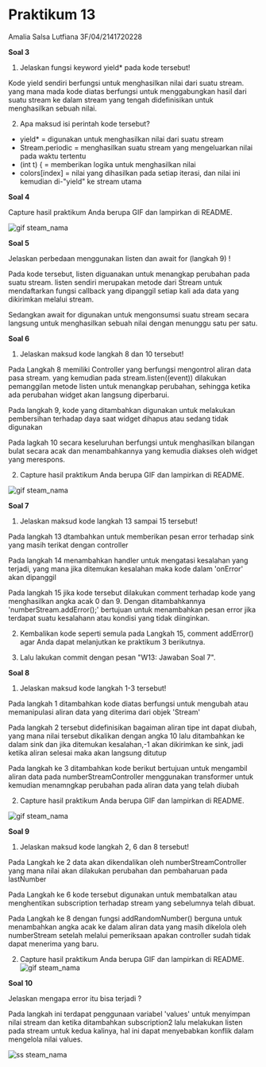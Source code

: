 # Praktikum 13

Amalia Salsa Lutfiana
3F/04/2141720228

**Soal 3**

1. Jelaskan fungsi keyword yield* pada kode tersebut!

Kode yield sendiri berfungsi untuk menghasilkan nilai dari suatu stream. yang mana mada kode diatas berfungsi untuk menggabungkan hasil dari suatu stream ke dalam stream yang tengah didefinisikan untuk menghasilkan sebuah nilai.

2. Apa maksud isi perintah kode tersebut?

- yield* = digunakan untuk menghasilkan nilai dari suatu stream
- Stream.periodic = menghasilkan suatu stream yang mengeluarkan nilai pada waktu tertentu
- (int t) { = memberikan logika untuk menghasilkan nilai
- colors[index] = nilai yang dihasilkan pada setiap iterasi, dan nilai ini kemudian di-"yield" ke stream utama


**Soal 4**

Capture hasil praktikum Anda berupa GIF dan lampirkan di README.

![gif steam_nama](images/soal4.gif)


**Soal 5**

Jelaskan perbedaan menggunakan listen dan await for (langkah 9) !

Pada kode tersebut, listen diguanakan untuk menangkap perubahan pada suatu stream. listen sendiri merupakan metode dari Stream untuk mendaftarkan fungsi callback yang dipanggil setiap kali ada data yang dikirimkan melalui stream.

Sedangkan await for digunakan untuk mengonsumsi suatu stream secara langsung untuk menghasilkan sebuah nilai dengan menunggu satu per satu.


**Soal 6**
1. Jelaskan maksud kode langkah 8 dan 10 tersebut!

Pada Langkah 8 memiliki Controller yang berfungsi mengontrol aliran data pasa stream. yang  kemudian pada stream.listen((event)) dilakukan pemanggilan metode listen untuk menangkap perubahan, sehingga ketika ada perubahan widget akan langsung diperbarui.

Pada langkah 9, kode yang ditambahkan digunakan untuk melakukan pembersihan terhadap daya saat widget dihapus atau sedang tidak digunakan

Pada lagkah 10 secara keseluruhan berfungsi untuk menghasilkan bilangan bulat secara acak dan menambahkannya yang kemudia diakses oleh widget yang merespons.


2. Capture hasil praktikum Anda berupa GIF dan lampirkan di README.

![gif steam_nama](images/soal6.gif)


**Soal 7**

1. Jelaskan maksud kode langkah 13 sampai 15 tersebut!

Pada langkah 13 dtambahkan untuk memberikan pesan error terhadap sink yang masih terikat dengan controller

Pada langkah 14 menambahkan handler untuk mengatasi kesalahan yang terjadi, yang mana jika ditemukan kesalahan maka kode dalam 'onError' akan dipanggil

Pada langkah 15 jika kode tersebut dilakukan comment terhadap kode yang menghasilkan angka acak 0 dan 9. Dengan ditambahkannya 'numberStream.addError();' bertujuan untuk menambahkan pesan error jika terdapat suatu kesalahann atau kondisi yang tidak diinginkan.

2. Kembalikan kode seperti semula pada Langkah 15, comment addError() agar Anda dapat melanjutkan ke praktikum 3 berikutnya.

3. Lalu lakukan commit dengan pesan "W13: Jawaban Soal 7".


**Soal 8**

1. Jelaskan maksud kode langkah 1-3 tersebut!

Pada langkah 1 ditambahkan kode diatas berfungsi untuk mengubah atau memanipulasi aliran data yang diterima dari objek 'Stream'

Pada langkah 2 tersebut didefinisikan bagaiman aliran tipe int dapat diubah, yang mana nilai tersebut dikalikan dengan angka 10 lalu ditambahkan ke dalam sink dan jika ditemukan kesalahan,-1 akan dikirimkan ke sink, jadi ketika aliran selesai maka akan langsung ditutup 

Pada langkah ke 3 ditambahkan kode berikut bertujuan untuk mengambil aliran data pada numberStreamController menggunakan transformer untuk kemudian menamngkap perubahan pada aliran  data yang telah diubah

2. Capture hasil praktikum Anda berupa GIF dan lampirkan di README.

![gif steam_nama](images/soal8.gif)


**Soal 9**

1. Jelaskan maksud kode langkah 2, 6 dan 8 tersebut!

Pada Langkah ke 2 data akan dikendalikan oleh numberStreamController yang mana nilai akan dilakukan perubahan dan pembaharuan pada lastNumber

Pada Langkah ke 6 kode tersebut digunakan untuk membatalkan atau menghentikan subscription terhadap stream yang sebelumnya telah dibuat.

Pada Langkah ke 8 dengan fungsi addRandomNumber() berguna untuk menambahkan angka acak ke dalam aliran data yang masih dikelola oleh numberStream setelah melalui pemeriksaan apakan controller sudah tidak dapat menerima yang baru.

2. Capture hasil praktikum Anda berupa GIF dan lampirkan di README.
![gif steam_nama](images/soal9.gif)


**Soal 10**

Jelaskan mengapa error itu bisa terjadi ?

Pada langkah ini terdapat penggunaan variabel 'values' untuk menyimpan nilai stream dan ketika ditambahkan subscription2 lalu melakukan listen pada stream untuk kedua kalinya, hal ini dapat menyebabkan konflik dalam mengelola nilai values.

![ss steam_nama](images/soal10.jpeg)